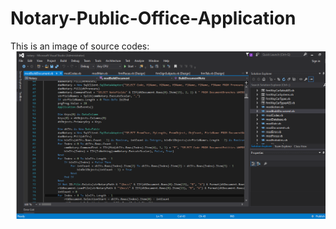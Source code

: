 # Notary-Public-Office-Application
This is an image of source codes:![Image of one file](https://github.com/navid-vafaei/Notary-Public-Office-Application/blob/main/a.png)

